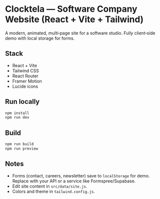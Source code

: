 # Clocktela — Software Company Website (React + Vite + Tailwind)

A modern, animated, multi‑page site for a software studio. Fully client‑side demo with local storage for forms.

## Stack
- React + Vite
- Tailwind CSS
- React Router
- Framer Motion
- Lucide icons

## Run locally
```bash
npm install
npm run dev
```

## Build
```bash
npm run build
npm run preview
```

## Notes
- Forms (contact, careers, newsletter) save to `localStorage` for demo. Replace with your API or a service like Formspree/Supabase.
- Edit site content in `src/data/site.js`.
- Colors and theme in `tailwind.config.js`.
